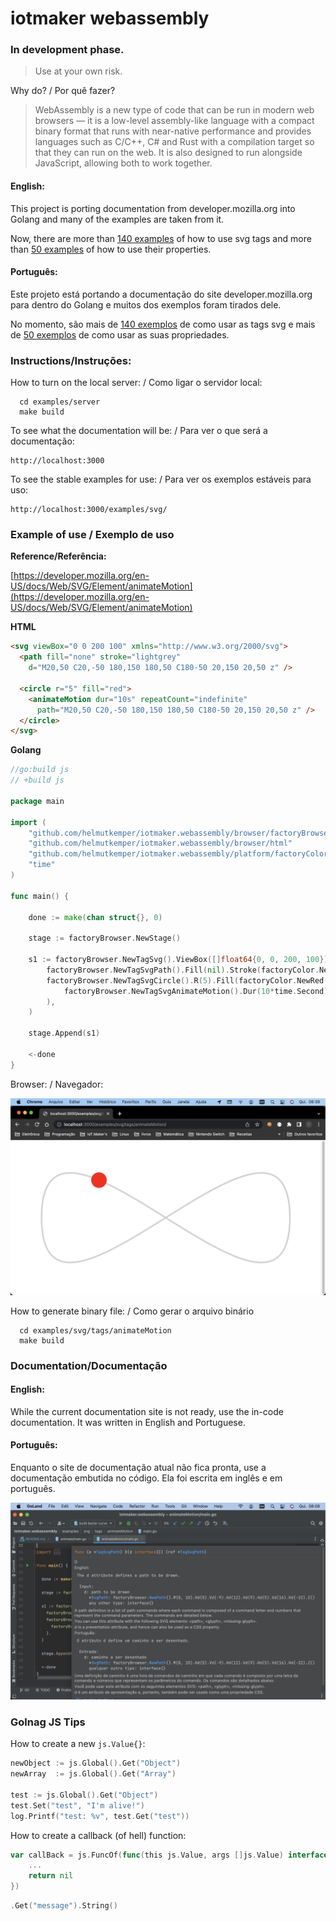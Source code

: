 # iotmaker webassembly

### In development phase. 

> Use at your own risk.

Why do? / Por quê fazer?

> WebAssembly is a new type of code that can be run in modern web browsers — it is a low-level assembly-like language with a compact binary format that runs with near-native performance and provides languages such as C/C++, C# and Rust with a compilation target so that they can run on the web. It is also designed to run alongside JavaScript, allowing both to work together.

#### English:

This project is porting documentation from developer.mozilla.org into Golang and many of the examples are taken from it.

Now, there are more than [140 examples](examples/svg/attributes) of how to use svg tags and more than [50 examples](examples/svg/tags) of how to use their properties.

#### Português:

Este projeto está portando a documentação do site developer.mozilla.org para dentro do Golang e muitos dos exemplos foram tirados dele.

No momento, são mais de [140 exemplos](examples/svg/attributes) de como usar as tags svg e mais de [50 exemplos](examples/svg/tags) de como usar as suas propriedades.

### Instructions/Instruções:

How to turn on the local server: / Como ligar o servidor local:
```shell
  cd examples/server
  make build
```

To see what the documentation will be: / Para ver o que será a documentação:
```
http://localhost:3000
```

To see the stable examples for use: / Para ver os exemplos estáveis para uso:
```
http://localhost:3000/examples/svg/
```

### Example of use / Exemplo de uso

**Reference/Referência:**

[https://developer.mozilla.org/en-US/docs/Web/SVG/Element/animateMotion](https://developer.mozilla.org/en-US/docs/Web/SVG/Element/animateMotion)

**HTML**
```html
<svg viewBox="0 0 200 100" xmlns="http://www.w3.org/2000/svg">
  <path fill="none" stroke="lightgrey"
    d="M20,50 C20,-50 180,150 180,50 C180-50 20,150 20,50 z" />

  <circle r="5" fill="red">
    <animateMotion dur="10s" repeatCount="indefinite"
      path="M20,50 C20,-50 180,150 180,50 C180-50 20,150 20,50 z" />
  </circle>
</svg>
```

**Golang**
```go
//go:build js
// +build js

package main

import (
	"github.com/helmutkemper/iotmaker.webassembly/browser/factoryBrowser"
	"github.com/helmutkemper/iotmaker.webassembly/browser/html"
	"github.com/helmutkemper/iotmaker.webassembly/platform/factoryColor"
	"time"
)

func main() {

	done := make(chan struct{}, 0)

	stage := factoryBrowser.NewStage()

	s1 := factoryBrowser.NewTagSvg().ViewBox([]float64{0, 0, 200, 100}).Append(
		factoryBrowser.NewTagSvgPath().Fill(nil).Stroke(factoryColor.NewLightgrey()).D(factoryBrowser.NewPath().M(20, 50).C(20, -50, 180, 150, 180, 50).C(180, -50, 20, 150, 20, 50).Z()),
		factoryBrowser.NewTagSvgCircle().R(5).Fill(factoryColor.NewRed()).Append(
			factoryBrowser.NewTagSvgAnimateMotion().Dur(10*time.Second).RepeatCount(html.KSvgDurIndefinite).Path(factoryBrowser.NewPath().M(20, 50).C(20, -50, 180, 150, 180, 50).C(180, -50, 20, 150, 20, 50).Z()),
		),
	)

	stage.Append(s1)

	<-done
}
```

Browser: / Navegador:

![screen example](documentation/image/screen2.png)

How to generate binary file: / Como gerar o arquivo binário

```shell
  cd examples/svg/tags/animateMotion
  make build
```

### Documentation/Documentação


#### English:
While the current documentation site is not ready, use the in-code documentation. It was written in English and Portuguese.

#### Português:
Enquanto o site de documentação atual não fica pronta, use a documentação embutida no código. Ela foi escrita em inglês e em português.

![documentation](documentation/image/screen.png)

### Golnag JS Tips

How to create a new `js.Value{}`:
```go
newObject := js.Global().Get("Object")
newArray  := js.Global().Get("Array")

test := js.Global().Get("Object")
test.Set("test", "I'm alive!")
log.Printf("test: %v", test.Get("test"))
```

How to create a callback (of hell) function:
```go
var callBack = js.FuncOf(func(this js.Value, args []js.Value) interface{} {
	...
	return nil
})
```

```go
.Get("message").String()
```